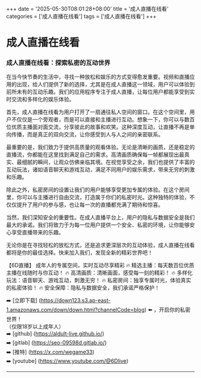 +++
date = '2025-05-30T08:01:28+08:00'
title = '成人直播在线看'
categories = ['成人直播在线看']
tags = ['成人直播在线看']
+++

# 成人直播在线看

### 成人直播在线看：探索私密的互动世界

在当今快节奏的生活中，寻找一种放松和娱乐的方式变得愈发重要。视频和直播应用的出现，给人们提供了新的选择，尤其是在成人直播这一领域，用户可以体验到前所未有的互动乐趣。我们的应用程序专注于成人直播，让每位用户都能享受到实时交流和多样化的娱乐体验。

首先，成人直播在线看为用户打开了一扇通往私人空间的窗口。在这个空间里，用户不仅仅是一个旁观者，而是可以直接和主播进行互动。想象一下，你可以与数百位优质主播面对面交流，分享彼此的故事和欢笑。这种深度互动，让直播不再是单向传播，而是真正的双向交流，让你感受到人与人之间的亲密联系。

最重要的是，我们致力于提供高质量的观看体验。无论是清晰的画质，还是稳定的直播流，你都能在这里找到满足自己的需求。高清画质确保每一帧都展现出最真实、最细腻的瞬间，让观众仿佛亲临其境。在视觉享受之余，我们也提供了丰富的互动玩法，诸如语音聊天和游戏互动，满足不同用户的娱乐需求，带来无穷的刺激和乐趣。

除此之外，私密房间的设置让我们的用户能够享受更加专属的体验。在这个房间里，你可以与主播进行自由交流，打造属于你们的私密时光。这种独特的体验，不仅仅提升了用户的参与感，也让每一次的直播都充满了期待和惊喜。

当然，我们深知安全的重要性。在成人直播平台上，用户的隐私与数据安全是我们最大的承诺。我们将致力于为每一位用户提供一个安全、私密的环境，让你能够安心享受直播带来的乐趣。

无论你是在寻找轻松的放松方式，还是追求更深层次的互动体验，成人直播在线看都将是你的最佳选择。快来加入我们，发现全新的精彩世界吧！

【6D直播】
成年人的专属空间，实时互动尽享精彩
🔥 精选主播：每天数百位优质主播在线随时与你互动！
🔥 高清画质：清晰画面，感受每一刻的精彩！
🔥 多样化玩法：语音聊天、游戏互动，刺激无穷！
🔥 私密房间：独享专属时光，体验真实的私密体验！
🔥 安全保障：隐私与数据安全，我们承诺严格保护！

➡️ [立即下载] (https://down123.s3.ap-east-1.amazonaws.com/down/down.html?channelCode=blog) ⬅️ ，开启你的私密世界！  
（仅限18岁以上成年人）  
➡️ [github] (https://aldult-live.github.io/)  
➡️ [gitlab] (https://seo-09598d.gitlab.io/)  
➡️ [推特] (https://x.com/wegame33)  
➡️ [youtube] (https://www.youtube.com/@6Dlive)

---
